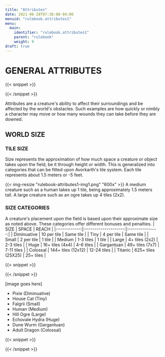 ```yaml
---
title: "Attributes"
date: 2021-06-28T07:36:08-04:00
menuid: "rulebook.attributes1"
menu:
  main:
    identifier: "rulebook.attributes1"
    parent: "rulebook"
    weight: 9
draft: true
---
```


# GENERAL ATTRIBUTES

{{< snippet >}}<div class="bookpage-columns"><div class="bookpage-column">{{< /snippet >}}

Attributes are a creature's ability to affect their surroundings and be affected
by the world's obstacles. Such examples are how quickly or nimbly a character
may move or how many wounds they can take before they are downed.

## WORLD SIZE

### TILE SIZE
Size represents the approximation of how much space a creature or object takes
upon the field, be it through height or width. This is generalized into categories
that can be fitted upon Avorkarth's tile system. Each tile represents about
1.5 meters or -5 feet.

{{< img-resize "rulebook-attributes1-img1.png" "600x" >}}
A medium creature such as a human takes up 1 tile, being approximately 1.5 meters tall. A large creature such as an ogre
takes up 4 tiles (2x2).

### SIZE CATEGORIES
A creature's placement upon the field is based upon their approximate size as
noted above. These categories offer different bonuses and penalties.
| SIZE         |  SPACE               |   REACH         |
|:------------:|:--------------------:|:---------------:|
| Diminuative  |  10 per tile         |   Same tile     |
| Tiny         |  4 per tile          |   Same tile     |
| Small        |  2 per tile          |   1 tile        |
| Medium       |  1-3 tiles           |   1 tile        |
| Large        |  4+ tiles (2x2)      |   2-3 tiles     |
| Huge         |  16+ tiles (4x4)     |   4-6 tiles     |
| Gargantuan   |  49+ tiles (7x7)     |   7-11 tiles    |
| Colossal     |  144+ tiles (12x12)  |   12-24 tiles   |
| Titanic      |  625+ tiles (25X25)  |   25+ tiles     |

{{< snippet >}}</div><div class="bookpage-column">{{< /snippet >}}

[image goes here]

* Pixie (Diminuative)
* House Cat (Tiny)
* Falgrii (Small)
* Human  (Medium)
* Hill Ogre (Large)
* Echovale Hydra (Huge)
* Dune Wurm (Gargantuan)
* Adult Dragon (Colossal)

{{< snippet >}}</div></div>{{< /snippet >}}

